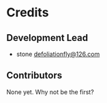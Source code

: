 # Credits

## Development Lead

* stone <defoliationfly@126.com>

## Contributors

None yet. Why not be the first?
